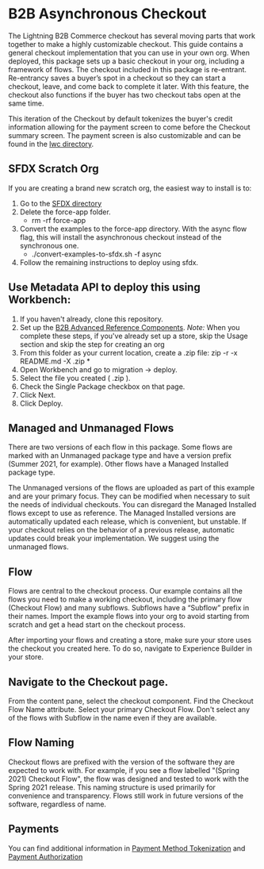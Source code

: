 # B2B Asynchronous Checkout

The Lightning B2B Commerce checkout has several moving parts that work together to make a highly customizable checkout. This guide contains a general checkout implementation that you can use in your own org. When deployed, this package sets up a basic checkout in your org, including a framework of flows. The checkout included in this package is re-entrant. Re-entrancy saves a buyer’s spot in a checkout so they can start a checkout, leave, and come back to complete it later. With this feature, the checkout also functions if the buyer has two checkout tabs open at the same time.

This iteration of the Checkout by default tokenizes the buyer's credit information allowing for the payment screen to come before the Checkout summary screen. The payment screen is also customizable and can be found in the [lwc directory](../lwc).

## SFDX Scratch Org

If you are creating a brand new scratch org, the easiest way to install is to:

1. Go to the [SFDX directory](../../sfdx)
1. Delete the force-app folder.
    - rm -rf force-app
1. Convert the examples to the force-app directory. With the async flow flag, this will install the asynchronous checkout instead of the synchronous one.
    - ./convert-examples-to-sfdx.sh -f async
1. Follow the remaining instructions to deploy using sfdx.

## Use Metadata API to deploy this using Workbench:

1. If you haven't already, clone this repository.
1. Set up the [B2B Advanced Reference Components](../lwc). _Note:_ When you complete these steps, if you've already set up a store, skip the Usage section and skip the step for creating an org
1. From this folder as your current location, create a .zip file: zip -r -x README.md -X <your-zip-file>.zip \*
1. Open Workbench and go to migration -> deploy.
1. Select the file you created ( <your-zip-file>.zip ).
1. Check the Single Package checkbox on that page.
1. Click Next.
1. Click Deploy.

## Managed and Unmanaged Flows

There are two versions of each flow in this package. Some flows are marked with an Unmanaged package type and have a version prefix (Summer 2021, for example). Other flows have a Managed Installed package type.

The Unmanaged versions of the flows are uploaded as part of this example and are your primary focus. They can be modified when necessary to suit the needs of individual checkouts. You can disregard the Managed Installed flows except to use as reference. The Managed Installed versions are automatically updated each release, which is convenient, but unstable. If your checkout relies on the behavior of a previous release, automatic updates could break your implementation. We suggest using the unmanaged flows.

## Flow

Flows are central to the checkout process. Our example contains all the flows you need to make a working checkout, including the primary flow (Checkout Flow) and many subflows. Subflows have a “Subflow” prefix in their names. Import the example flows into your org to avoid starting from scratch and get a head start on the checkout process.

After importing your flows and creating a store, make sure your store uses the checkout you created here. To do so, navigate to Experience Builder in your store.

## Navigate to the Checkout page.

From the content pane, select the checkout component.
Find the Checkout Flow Name attribute. Select your primary Checkout Flow. Don't select any of the flows with Subflow in the name even if they are available.

## Flow Naming

Checkout flows are prefixed with the version of the software they are expected to work with. For example, if you see a flow labelled "(Spring 2021) Checkout Flow", the flow was designed and tested to work with the Spring 2021 release. This naming structure is used primarily for convenience and transparency. Flows still work in future versions of the software, regardless of name.

## Payments

You can find additional information in [Payment Method Tokenization](https://developer.salesforce.com/docs/atlas.en-us.chatterapi.meta/chatterapi/connect_resources_payment_method_tokenization.htm)
and [Payment Authorization](https://developer.salesforce.com/docs/atlas.en-us.chatterapi.meta/chatterapi/connect_resources_payment_auth.htm)

